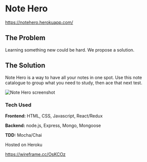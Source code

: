 # Note Hero
https://notehero.herokuapp.com/

## The Problem
Learning something new could be hard. We propose a solution.
## The Solution
Note Hero is a way to have all your notes in one spot. Use this note catalogue to group what you need to study, then ace that next test.

![Note Hero screenshot](/images/note-hero.gif?raw=true "Note Hero")

### Tech Used

**Frontend:**
HTML, CSS, Javascript, React/Redux

**Backend:** 
node.js, Express, Mongo, Mongoose

**TDD:** 
Mocha/Chai

Hosted on Heroku

https://wireframe.cc/OsKCOz
